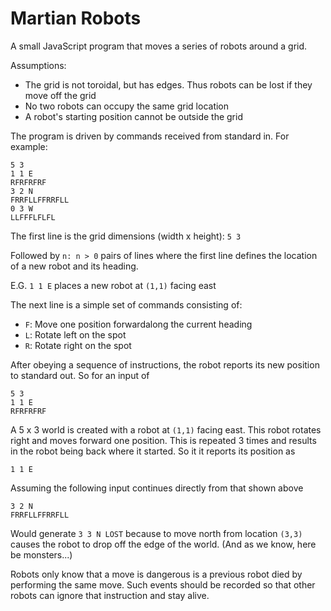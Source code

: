 # Martian Robots

A small JavaScript program that moves a series of robots around a grid.

Assumptions:

* The grid is not toroidal, but has edges. Thus robots can be lost if they move off the grid
* No two robots can occupy the same grid location
* A robot's starting position cannot be outside the grid

The program is driven by commands received from standard in.  For example:

```
5 3
1 1 E
RFRFRFRF
3 2 N
FRRFLLFFRRFLL
0 3 W
LLFFFLFLFL
```

The first line is the grid dimensions (width x height): `5 3`

Followed by `n: n > 0` pairs of lines where the first line defines the location of a new robot and its heading.

E.G. `1 1 E` places a new robot at `(1,1)` facing east

The next line is a simple set of commands consisting of:

* `F`: Move one position forwardalong the current heading
* `L`: Rotate left on the spot
* `R`: Rotate right on the spot

After obeying a sequence of instructions, the robot reports its new position to standard out.  So for an input of

```
5 3
1 1 E
RFRFRFRF
```

A 5 x 3 world is created with a robot at `(1,1)` facing east.  This robot rotates right and moves forward one position.  This is repeated 3 times and results in the robot being back where it started.  So it it reports its position as

`1 1 E`

Assuming the following input continues directly from that shown above

```
3 2 N
FRRFLLFFRRFLL
```

Would generate `3 3 N LOST` because to move north from location `(3,3)` causes the robot to drop off the edge of the world.  (And as we know, here be monsters...)

Robots only know that a move is dangerous is a previous robot died by performing the same move.  Such events should be recorded so that other robots can ignore that instruction and stay alive.

